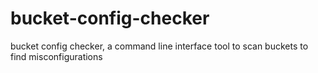 # bucket-config-checker
bucket config checker, a command line interface tool to scan buckets to find misconfigurations

